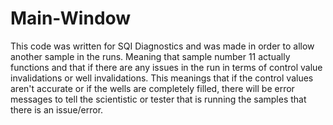# Main-Window

This code was written for SQI Diagnostics and was made in order to allow another sample in the runs. Meaning that sample number 11 actually functions and that if there are any issues in the run in terms of control value invalidations or well invalidations. This meanings that if the control values aren't accurate or if the wells are completely filled, there will be error messages to tell the scientistic or tester that is running the samples that there is an issue/error.
